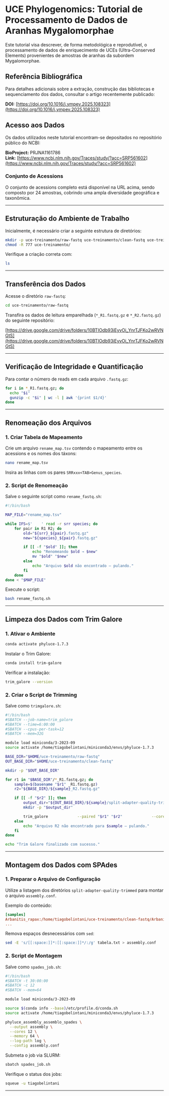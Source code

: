 
# UCE Phylogenomics: Tutorial de Processamento de Dados de Aranhas Mygalomorphae

Este tutorial visa descrever, de forma metodológica e reprodutível, o processamento de dados de enriquecimento de UCEs (Ultra-Conserved Elements) provenientes de amostras de aranhas da subordem Mygalomorphae.

## Referência Bibliográfica

Para detalhes adicionais sobre a extração, construção das bibliotecas e sequenciamento dos dados, consultar o artigo recentemente publicado:

**DOI:** [https://doi.org/10.1016/j.ympev.2025.108323](https://doi.org/10.1016/j.ympev.2025.108323)

## Acesso aos Dados

Os dados utilizados neste tutorial encontram-se depositados no repositório público do NCBI:

**BioProject:** PRJNA1161786  
**Link:** [https://www.ncbi.nlm.nih.gov/Traces/study/?acc=SRP561602](https://www.ncbi.nlm.nih.gov/Traces/study/?acc=SRP561602)

### Conjunto de Acessions

O conjunto de acessions completo está disponível na URL acima, sendo composto por 24 amostras, cobrindo uma ampla diversidade geográfica e taxonômica.

---

## Estruturação do Ambiente de Trabalho

Inicialmente, é necessário criar a seguinte estrutura de diretórios:

```bash
mkdir -p uce-treinamento/raw-fastq uce-treinamento/clean-fastq uce-treinamento/log
chmod -R 777 uce-treinamento/
```

Verifique a criação correta com:

```bash
ls
```

---

## Transferência dos Dados

Acesse o diretório `raw-fastq`:

```bash
cd uce-treinamento/raw-fastq
```

Transfira os dados de leitura emparelhada (`*_R1.fastq.gz` e `*_R2.fastq.gz`) do seguinte repositório:

[https://drive.google.com/drive/folders/10BTIOdb93iEyvOi_YnrTJFKo2wRVNGtS](https://drive.google.com/drive/folders/10BTIOdb93iEyvOi_YnrTJFKo2wRVNGtS)

---

## Verificação de Integridade e Quantificação

Para contar o número de reads em cada arquivo `.fastq.gz`:

```bash
for i in *_R1.fastq.gz; do
  echo "$i"
  gunzip -c "$i" | wc -l | awk '{print $1/4}'
done
```

---

## Renomeação dos Arquivos

### 1. Criar Tabela de Mapeamento

Crie um arquivo `rename_map.tsv` contendo o mapeamento entre os acessions e os nomes dos táxons:

```bash
nano rename_map.tsv
```

Insira as linhas com os pares `SRRxxx<TAB>Genus_species`.

### 2. Script de Renomeação

Salve o seguinte script como `rename_fastq.sh`:

```bash
#!/bin/bash

MAP_FILE="rename_map.tsv"

while IFS=$'	' read -r srr species; do
    for pair in R1 R2; do
        old="${srr}_${pair}.fastq.gz"
        new="${species}_${pair}.fastq.gz"

        if [[ -f "$old" ]]; then
            echo "Renomeando $old → $new"
            mv "$old" "$new"
        else
            echo "Arquivo $old não encontrado — pulando."
        fi
    done
done < "$MAP_FILE"
```

Execute o script:

```bash
bash rename_fastq.sh
```

---

## Limpeza dos Dados com Trim Galore

### 1. Ativar o Ambiente

```bash
conda activate phyluce-1.7.3
```

Instalar o Trim Galore:

```bash
conda install trim-galore
```

Verificar a instalação:

```bash
trim_galore --version
```

### 2. Criar o Script de Trimming

Salve como `trimgalore.sh`:

```bash
#!/bin/bash
#SBATCH --job-name=trim_galore
#SBATCH --time=6:00:00
#SBATCH --cpus-per-task=12
#SBATCH --mem=32G

module load miniconda/3-2023-09
source activate /home/tiagobelintani/miniconda3/envs/phyluce-1.7.3

BASE_DIR="$HOME/uce-treinamento/raw-fastq"
OUT_BASE_DIR="$HOME/uce-treinamento/clean-fastq"

mkdir -p "$OUT_BASE_DIR"

for r1 in "$BASE_DIR"/*_R1.fastq.gz; do
    sample=$(basename "$r1" _R1.fastq.gz)
    r2="${BASE_DIR}/${sample}_R2.fastq.gz"

    if [[ -f "$r2" ]]; then
        output_dir="${OUT_BASE_DIR}/${sample}/split-adapter-quality-trimmed"
        mkdir -p "$output_dir"

        trim_galore             --paired "$r1" "$r2"             --cores 12             --output_dir "$output_dir"             --gzip
    else
        echo "Arquivo R2 não encontrado para $sample — pulando."
    fi
done

echo "Trim Galore finalizado com sucesso."
```

---

## Montagem dos Dados com SPAdes

### 1. Preparar o Arquivo de Configuração

Utilize a listagem dos diretórios `split-adapter-quality-trimmed` para montar o arquivo `assembly.conf`.

Exemplo do conteúdo:

```ini
[samples]
Arbanitis_rapax:/home/tiagobelintani/uce-treinamento/clean-fastq/Arbanitis_rapax/split-adapter-quality-trimmed
...
```

Remova espaços desnecessários com `sed`:

```bash
sed -E 's/[[:space:]]*:[[:space:]]*/:/g' tabela.txt > assembly.conf
```

### 2. Script de Montagem

Salve como `spades_job.sh`:

```bash
#!/bin/bash
#SBATCH -t 30:00:00
#SBATCH -c 12
#SBATCH --mem=64

module load miniconda/3-2023-09

source $(conda info --base)/etc/profile.d/conda.sh
source activate /home/tiagobelintani/miniconda3/envs/phyluce-1.7.3

phyluce_assembly_assemblo_spades \
  --output assembly \
  --cores 12 \
  --memory 64 \
  --log-path log \
  --config assembly.conf
```

Submeta o job via SLURM:

```bash
sbatch spades_job.sh
```

Verifique o status dos jobs:

```bash
squeue -u tiagobelintani
```

---


